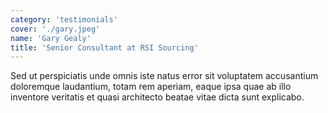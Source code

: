 ```yaml
---
category: 'testimonials'
cover: './gary.jpeg'
name: 'Gary Gealy'
title: 'Senior Consultant at RSI Sourcing'
---
```


Sed ut perspiciatis unde omnis iste natus error sit voluptatem accusantium doloremque laudantium, totam rem aperiam, eaque ipsa quae ab illo inventore veritatis et quasi architecto beatae vitae dicta sunt explicabo.
